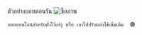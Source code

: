 ตัวอย่างบอทตอนรัน 
![ชื่อภาพ](https://cdn.discordapp.com/attachments/1079709994280300577/1119973104215654490/image.png)

```py
บอทออนไลน์สำหรับตั้งไว้เท่ๆ หรือ เอาไปปรับแต่งใช้เพิ่มเติม  🟢
```
